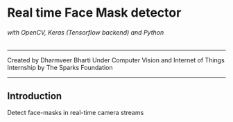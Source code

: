 # Real time Face Mask detector
###### with OpenCV, Keras (Tensorflow backend) and Python


---

Created by Dharmveer Bharti
Under Computer Vision and Internet of Things Internship
by The Sparks Foundation

---

## Introduction

Detect face-masks in real-time camera streams


